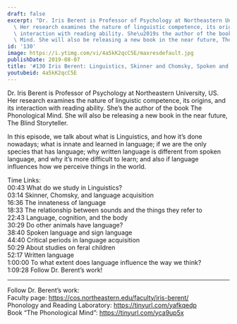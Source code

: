 ```yaml
---
draft: false
excerpt: "Dr. Iris Berent is Professor of Psychology at Northeastern University, US.\
  \ Her research examines the nature of linguistic competence, its origins, and its\
  \ interaction with reading ability. She\u2019s the author of the book The Phonological\
  \ Mind. She will also be releasing a new book in the near future, The Blind Storyteller. "
id: '130'
image: https://i.ytimg.com/vi/4a5kK2qcC5E/maxresdefault.jpg
publishDate: 2019-08-07
title: '#130 Iris Berent: Linguistics, Skinner and Chomsky, Spoken and Written Language'
youtubeid: 4a5kK2qcC5E
---
```

Dr. Iris Berent is Professor of Psychology at Northeastern University, US. Her research examines the nature of linguistic competence, its origins, and its interaction with reading ability. She’s the author of the book The Phonological Mind. She will also be releasing a new book in the near future, The Blind Storyteller. 

In this episode, we talk about what is Linguistics, and how it’s done nowadays; what is innate and learned in language; if we are the only species that has language; why written language is different from spoken language, and why it’s more difficult to learn; and also if language influences how we perceive things in the world.

Time Links:  
00:43  What do we study in Linguistics?  
03:14  Skinner, Chomsky, and language acquisition                     
16:36  The innateness of language            
18:33  The relationship between sounds and the things they refer to      
22:43  Language, cognition, and the body        
30:29  Do other animals have language?           
38:40  Spoken language and sign language    
44:40  Critical periods in language acquisition  
50:29  About studies on feral children  
52:17  Written language  
1:00:00  To what extent does language influence the way we think?  
1:09:28  Follow Dr. Berent’s work!

---

Follow Dr. Berent’s work:  
Faculty page: https://cos.northeastern.edu/faculty/iris-berent/  
Phonology and Reading Laboratory: https://tinyurl.com/yafkqedp  
Book “The Phonological Mind”: https://tinyurl.com/yca9up5x
